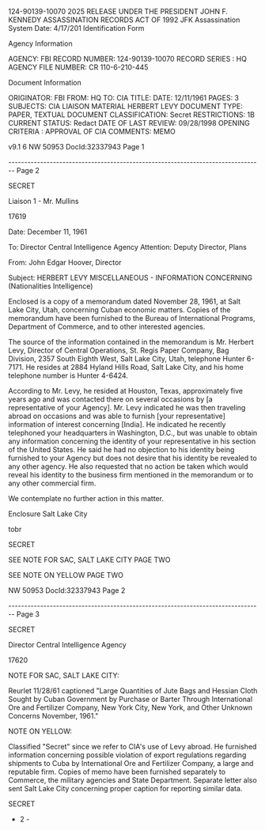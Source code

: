 124-90139-10070 2025 RELEASE UNDER THE PRESIDENT JOHN F. KENNEDY ASSASSINATION RECORDS ACT OF 1992
JFK Assassination System Date: 4/17/201
Identification Form

Agency Information

AGENCY: FBI
RECORD NUMBER: 124-90139-10070
RECORD SERIES : HQ
AGENCY FILE NUMBER: CR 110-6-210-445

Document Information

ORIGINATOR: FBI
FROM: HQ
TO: CIA
TITLE:
DATE: 12/11/1961
PAGES: 3
SUBJECTS: CIA LIAISON MATERIAL
HERBERT LEVY
DOCUMENT TYPE: PAPER, TEXTUAL DOCUMENT
CLASSIFICATION: Secret
RESTRICTIONS: 1B
CURRENT STATUS: Redact
DATE OF LAST REVIEW: 09/28/1998
OPENING CRITERIA : APPROVAL OF CIA
COMMENTS: MEMO

v9.1 6
NW 50953 DocId:32337943 Page 1


-------------------------------------------------------------------------------- Page 2

SECRET

Liaison
1 - Mr. Mullins

17619

Date: December 11, 1961

To: Director
Central Intelligence Agency
Attention: Deputy Director, Plans

From: John Edgar Hoover, Director

Subject: HERBERT LEVY
MISCELLANEOUS - INFORMATION CONCERNING
(Nationalities Intelligence)

Enclosed is a copy of a memorandum dated November 28, 1961, at Salt Lake City, Utah, concerning Cuban economic matters. Copies of the memorandum have been furnished to the Bureau of International Programs, Department of Commerce, and to other interested agencies.

The source of the information contained in the memorandum is Mr. Herbert Levy, Director of Central Operations, St. Regis Paper Company, Bag Division, 2357 South Eighth West, Salt Lake City, Utah, telephone Hunter 6-7171. He resides at 2884 Hyland Hills Road, Salt Lake City, and his home telephone number is Hunter 4-6424.

According to Mr. Levy, he resided at Houston, Texas, approximately five years ago and was contacted there on several occasions by [a representative of your Agency]. Mr. Levy indicated he was then traveling abroad on occasions and was able to furnish [your representative] information of interest concerning [India]. He indicated he recently telephoned your headquarters in Washington, D.C., but was unable to obtain any information concerning the identity of your representative in his section of the United States. He said he had no objection to his identity being furnished to your Agency but does not desire that his identity be revealed to any other agency. He also requested that no action be taken which would reveal his identity to the business firm mentioned in the memorandum or to any other commercial firm.

We contemplate no further action in this matter.

Enclosure
Salt Lake City

tobr

SECRET

SEE NOTE FOR SAC, SALT LAKE CITY PAGE TWO

SEE NOTE ON YELLOW PAGE TWO

NW 50953 DocId:32337943 Page 2


-------------------------------------------------------------------------------- Page 3

SECRET

Director
Central Intelligence Agency

17620

NOTE FOR SAC, SALT LAKE CITY:

Reurlet 11/28/61 captioned "Large Quantities of Jute Bags and Hessian Cloth Sought by Cuban Government by Purchase or Barter Through International Ore and Fertilizer Company, New York City, New York, and Other Unknown Concerns November, 1961."

NOTE ON YELLOW:

Classified "Secret" since we refer to CIA's use of Levy abroad. He furnished information concerning possible violation of export regulations regarding shipments to Cuba by International Ore and Fertilizer Company, a large and reputable firm. Copies of memo have been furnished separately to Commerce, the military agencies and State Department. Separate letter also sent Salt Lake City concerning proper caption for reporting similar data.

SECRET

- 2 -
